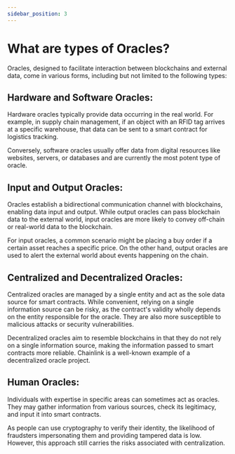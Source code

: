 ```yaml
---
sidebar_position: 3
---
```

# What are types of Oracles?
Oracles, designed to facilitate interaction between blockchains and external data, come in various forms, including but not limited to the following types:

## Hardware and Software Oracles:
Hardware oracles typically provide data occurring in the real world. For example, in supply chain management, if an object with an RFID tag arrives at a specific warehouse, that data can be sent to a smart contract for logistics tracking.

Conversely, software oracles usually offer data from digital resources like websites, servers, or databases and are currently the most potent type of oracle.

## Input and Output Oracles:
Oracles establish a bidirectional communication channel with blockchains, enabling data input and output. While output oracles can pass blockchain data to the external world, input oracles are more likely to convey off-chain or real-world data to the blockchain.

For input oracles, a common scenario might be placing a buy order if a certain asset reaches a specific price. On the other hand, output oracles are used to alert the external world about events happening on the chain.

## Centralized and Decentralized Oracles:
Centralized oracles are managed by a single entity and act as the sole data source for smart contracts. While convenient, relying on a single information source can be risky, as the contract's validity wholly depends on the entity responsible for the oracle. They are also more susceptible to malicious attacks or security vulnerabilities.

Decentralized oracles aim to resemble blockchains in that they do not rely on a single information source, making the information passed to smart contracts more reliable. Chainlink is a well-known example of a decentralized oracle project.

## Human Oracles:
Individuals with expertise in specific areas can sometimes act as oracles. They may gather information from various sources, check its legitimacy, and input it into smart contracts.

As people can use cryptography to verify their identity, the likelihood of fraudsters impersonating them and providing tampered data is low. However, this approach still carries the risks associated with centralization.